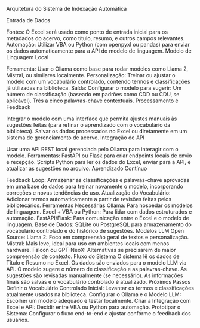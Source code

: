 Arquitetura do Sistema de Indexação Automática

Entrada de Dados

Fontes: O Excel será usado como ponto de entrada inicial para os metadados do acervo, como título, resumo, e outros campos relevantes.
Automação: Utilizar VBA ou Python (com openpyxl ou pandas) para enviar os dados automaticamente para a API do modelo de linguagem.
Modelo de Linguagem Local

Ferramenta: Usar o Ollama como base para rodar modelos como Llama 2, Mistral, ou similares localmente.
Personalização: Treinar ou ajustar o modelo com um vocabulário controlado, contendo termos e classificações já utilizadas na biblioteca.
Saída: Configurar o modelo para sugerir:
Um número de classificação (baseado em padrões como CDD ou CDU, se aplicável).
Três a cinco palavras-chave contextuais.
Processamento e Feedback

Integrar o modelo com uma interface que permita ajustes manuais às sugestões feitas (para refinar o aprendizado com o vocabulário da biblioteca).
Salvar os dados processados no Excel ou diretamente em um sistema de gerenciamento de acervo.
Integração de API

Usar uma API REST local gerenciada pelo Ollama para interagir com o modelo.
Ferramentas:
FastAPI ou Flask para criar endpoints locais de envio e recepção.
Scripts Python para ler os dados do Excel, enviar para a API, e atualizar as sugestões no arquivo.
Aprendizado Contínuo

Feedback Loop: Armazenar as classificações e palavras-chave aprovadas em uma base de dados para treinar novamente o modelo, incorporando correções e novas tendências de uso.
Atualização do Vocabulário: Adicionar termos automaticamente a partir de revisões feitas pelos bibliotecários.
Ferramentas Necessárias
Ollama: Para hospedar os modelos de linguagem.
Excel + VBA ou Python: Para lidar com dados estruturados e automação.
FastAPI/Flask: Para comunicação entre o Excel e o modelo de linguagem.
Base de Dados: SQLite ou PostgreSQL para armazenamento do vocabulário controlado e do histórico de sugestões.
Modelos LLM Open Source:
Llama 2: Foco em compreensão geral de textos e personalização.
Mistral: Mais leve, ideal para uso em ambientes locais com menos hardware.
Falcon ou GPT-NeoX: Alternativas se precisarem de maior compreensão de contexto.
Fluxo do Sistema
O sistema lê os dados de Título e Resumo no Excel.
Os dados são enviados para o modelo LLM via API.
O modelo sugere o número de classificação e as palavras-chave.
As sugestões são revisadas manualmente (se necessário).
As informações finais são salvas e o vocabulário controlado é atualizado.
Próximos Passos
Definir o Vocabulário Controlado Inicial:
Levantar os termos e classificações atualmente usados na biblioteca.
Configurar o Ollama e o Modelo LLM:
Escolher um modelo adequado e testar localmente.
Criar a Integração com Excel e API:
Decidir entre VBA ou Python para automação.
Prototipar o Sistema:
Configurar o fluxo end-to-end e ajustar conforme o feedback dos usuários.

